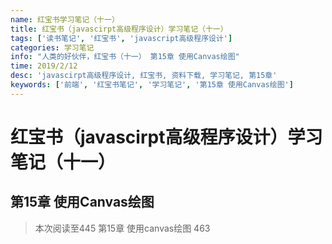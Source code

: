 ```yaml
---
name: 红宝书学习笔记（十一）
title: 红宝书（javascirpt高级程序设计）学习笔记（十一）
tags: ['读书笔记', '红宝书', 'javascript高级程序设计']
categories: 学习笔记
info: "人类的好伙伴，红宝书（十一） 第15章 使用Canvas绘图"
time: 2019/2/12
desc: 'javascirpt高级程序设计, 红宝书, 资料下载, 学习笔记, 第15章'
keywords: ['前端', '红宝书笔记', '学习笔记', '第15章 使用Canvas绘图']
---
```


# 红宝书（javascirpt高级程序设计）学习笔记（十一）

## 第15章 使用Canvas绘图



> 本次阅读至445 第15章 使用canvas绘图 463